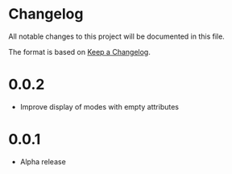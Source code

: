 # Changelog

All notable changes to this project will be documented in this file.

The format is based on [Keep a Changelog](https://keepachangelog.com/en/1.0.0/).

# 0.0.2
   - Improve display of modes with empty attributes

# 0.0.1
   - Alpha release
